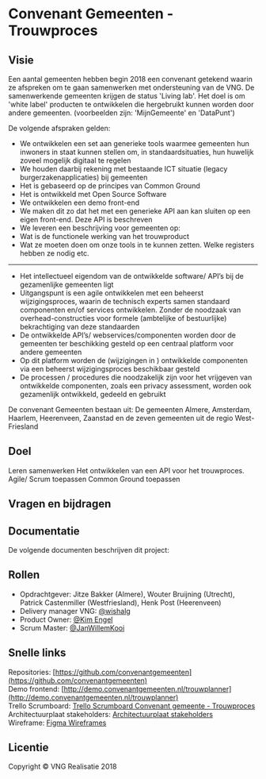 # Convenant Gemeenten - Trouwproces


## Visie 
Een aantal gemeenten hebben begin 2018 een convenant getekend waarin ze afspreken om te gaan samenwerken met ondersteuning van de VNG. De samenwerkende gemeenten krijgen de status 'Living lab'. Het doel is om 'white label' producten te ontwikkelen die hergebruikt kunnen worden door andere gemeenten. (voorbeelden zijn: 'MijnGemeente' en 'DataPunt')

De volgende afspraken gelden:

* We ontwikkelen een set aan generieke tools waarmee gemeenten hun inwoners in staat kunnen stellen om, in standaardsituaties, hun huwelijk zoveel mogelijk digitaal te regelen
* We houden daarbij rekening met bestaande ICT situatie (legacy burgerzakenapplicaties) bij gemeenten
* Het is gebaseerd op de principes van Common Ground
* Het is ontwikkeld met Open Source Software
* We ontwikkelen een demo front-end 
* We maken dit zo dat het met een generieke API aan kan sluiten op een eigen front-end. Deze API is beschreven
* We leveren een beschrijving voor gemeenten op:
* Wat is de functionele werking van het trouwproduct
* Wat ze moeten doen om onze tools in te kunnen zetten. Welke registers hebben ze nodig etc.

---
* Het intellectueel eigendom van de ontwikkelde software/ API’s bij de gezamenlijke gemeenten ligt
* Uitgangspunt is een agile ontwikkelen met een beheerst wijzigingsproces, waarin de technisch experts samen standaard componenten en/of  services ontwikkelen. Zonder de noodzaak van overhead-constructies voor formele (ambtelijke of bestuurlijke) bekrachtiging van deze standaarden
* De ontwikkelde API’s/ webservices/componenten worden door de gemeenten ter beschikking gesteld op een centraal platform voor andere gemeenten
* Op dit platform worden de (wijzigingen in ) ontwikkelde componenten via een beheerst wijzigingsproces beschikbaar gesteld
* De processen / procedures die noodzakelijk zijn voor het vrijgeven van ontwikkelde componenten, zoals een privacy assessment, worden ook gezamenlijk ontwikkeld, gedeeld en gebruikt

De convenant Gemeenten bestaan uit: De gemeenten Almere, Amsterdam, Haarlem, Heerenveen, Zaanstad en de zeven gemeenten uit de regio West-Friesland

## Doel
Leren samenwerken
Het ontwikkelen van een API voor het trouwproces. 
Agile/ Scrum toepassen
Common Ground toepassen

## Vragen en bijdragen


## Documentatie
De volgende documenten beschrijven dit project:

## Rollen

- Opdrachtgever: Jitze Bakker (Almere), Wouter Bruijning (Utrecht), Patrick Castenmiller (Westfriesland), Henk Post (Heerenveen)
- Delivery manager VNG: [@wishalg](https://github.com/wishalg)
- Product Owner: [@Kim Engel](https://github.com/kimengel)
- Scrum Master:  [@JanWillemKooi](https://github.com/JanWillemKooi)

## Snelle links
Repositories: [https://github.com/convenantgemeenten](https://github.com/convenantgemeenten)  
Demo frontend: [http://demo.convenantgemeenten.nl/trouwplanner](http://demo.convenantgemeenten.nl/trouwplanner)  
Trello Scrumboard: [Trello Scrumboard Convenant gemeente - Trouwproces](https://trello.com/b/IS5kRF4A/convenant-gemeenten)  
Architectuurplaat stakeholders: [Architectuurplaat stakeholders](https://github.com/VNG-Realisatie/convenant-gemeenten/blob/master/Documents/Architectuur/Trouwplanner%20-%20architectuur%20-%20stakeholders.pdf)  
Wireframe: [Figma Wireframes](https://www.figma.com/file/PZtGGVGqQQWM7hbco5UE64S6/Trouwapp?node-id=6%3A85)


## Licentie
Copyright © VNG Realisatie 2018
